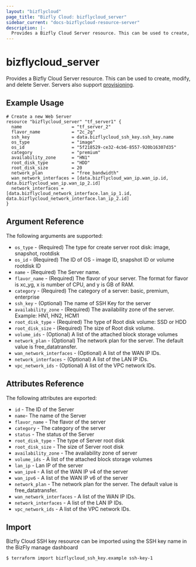 ```yaml
---
layout: "bizflycloud"
page_title: "Bizfly Cloud: bizflycloud_server"
sidebar_current: "docs-bizflycloud-resource-server"
description: |-
  Provides a Bizfly Cloud Server resource. This can be used to create, modify, and delete Servers. Servers also support provisioning.
---
```


# bizflycloud\_server

Provides a Bizfly Cloud Server resource. This can be used to create,
modify, and delete Server. Servers also support
[provisioning](/docs/provisioners/index.html).

## Example Usage

```hcl
# Create a new Web Server
resource "bizflycloud_server" "tf_server1" {
  name                   = "tf_server_2"
  flavor_name            = "2c_2g"
  ssh_key                = data.bizflycloud_ssh_key.ssh_key.name
  os_type                = "image"
  os_id                  = "5f218529-ce32-4cb6-8557-920b16307d35"
  category               = "premium"
  availability_zone      = "HN1"
  root_disk_type         = "HDD"
  root_disk_size         = 20
  network_plan           = "free_bandwidth"
  wan_network_interfaces = [data.bizflycloud_wan_ip.wan_ip.id, data.bizflycloud_wan_ip.wan_ip_2.id]
  network_interfaces = [data.bizflycloud_network_interface.lan_ip_1.id, data.bizflycloud_network_interface.lan_ip_2.id]
}
```

## Argument Reference

The following arguments are supported:

* `os_type` - (Required) The type for create server root disk: image, snapshot, rootdisk
* `os_id` - (Required) The ID of OS - image ID, snapshot ID or volume rootdisk ID 
* `name` - (Required) The Server name.
* `flavor_name` - (Required) The flavor of your server. The format for flavor is xc_yg, x is number of CPU, and y is GB of RAM. 
* `category` - (Required) The category of a server: basic, premium, enterprise
* `ssh_key` - (Optional) The name of SSH Key for the server
* `availability_zone` - (Required) The availability zone of the server. Example: HN1, HN2, HCM1
* `root_disk_type` - (Required) The type of Root disk volume: SSD or HDD
* `root_disk_size` - (Required) The size of Root disk volume.
* `volume_ids` - (Optional) A list of the attached block storage volumes
* `network_plan` - (Optional) The network plan for the server. The default value is free_datatransfer.
* `wan_network_interfaces` - (Optional) A list of the WAN IP IDs.
* `network_interfaces` - (Optional) A list of the LAN IP IDs.
* `vpc_network_ids` - (Optional) A list of the VPC network IDs.

## Attributes Reference

The following attributes are exported:

* `id` - The ID of the Server
* `name`- The name of the Server
* `flavor_name` - The flavor of the server
* `category` - The category of the server
* `status` - The status of the Server
* `root_disk_type` - The type of Server root disk
* `root_disk_size` - The size of Server root disk
* `availability_zone` - The availability zone of server
* `volume_ids` - A list of the attached block storage volumes
* `lan_ip` - Lan IP of the server
* `wan_ipv4` - A list of the WAN IP v4 of the server
* `wan_ipv6` - A list of the WAN IP v6 of the server
* `network_plan` - The network plan for the server. The default value is free_datatransfer.
* `wan_network_interfaces` - A list of the WAN IP IDs.
* `network_interfaces` - A list of the LAN IP IDs.
* `vpc_network_ids` - A list of the VPC network IDs.


## Import

Bizfly Cloud SSH key resource can be imported using the SSH key name in the BizFly manage dashboard

```
$ terraform import bizflycloud_ssh_key.example ssh-key-1
```